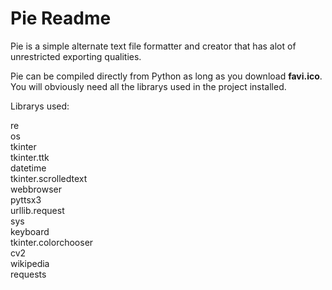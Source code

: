 # Pie Readme
Pie is a simple alternate text file formatter and creator that has alot of unrestricted exporting qualities.


Pie can be compiled directly from Python as long as you download <b>favi.ico</b>. You will obviously need all the librarys used in the project installed.

Librarys used:

re<br>
os<br>
tkinter<br>
tkinter.ttk<br>
datetime<br>
tkinter.scrolledtext<br>
webbrowser<br>
pyttsx3 <br>
urllib.request<br>
sys<br>
keyboard<br>
tkinter.colorchooser<br>
cv2<br>
wikipedia<br>
requests<br>
